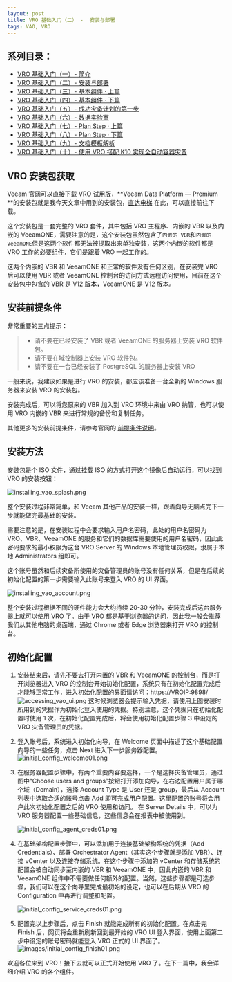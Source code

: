 ```yaml
---
layout: post
title: VRO 基础入门（二） -  安装与部署
tags: VAO, VRO
---
```


## 系列目录：

- [VRO 基础入门（一）-  简介](https://blog.backupnext.cloud/2023/05/VRO-v6-Guide-01/)
- [VRO 基础入门（二）-  安装与部署](https://blog.backupnext.cloud/2023/05/VRO-v6-Guide-02/)
- [VRO 基础入门（三）-  基本组件 · 上篇](https://blog.backupnext.cloud/2023/05/VRO-v6-Guide-03/)
- [VRO 基础入门（四）-  基本组件 · 下篇](https://blog.backupnext.cloud/2023/05/VRO-v6-Guide-04/)
- [VRO 基础入门（五）-  成功灾备计划的第一步](https://blog.backupnext.cloud/2023/06/VRO-v6-Guide-05/)
- [VRO 基础入门（六）-  数据实验室](https://blog.backupnext.cloud/2023/06/VRO-v6-Guide-06/)
- [VRO 基础入门（七）-  Plan Step  · 上篇](https://blog.backupnext.cloud/2023/06/VRO-v6-Guide-07/)
- [VRO 基础入门（八）-  Plan Step  · 下篇](https://blog.backupnext.cloud/2023/06/VRO-v6-Guide-08/)
- [VRO 基础入门（九）-  文档模板解析](https://blog.backupnext.cloud/2023/10/VRO-v6-Guide-09/)
- [VRO 基础入门（十）-  使用 VRO 搭配 K10 实现全自动容器灾备](https://blog.backupnext.cloud/2023/11/VRO-v6-Guide-10/)

## VRO 安装包获取

Veeam 官网可以直接下载 VRO 试用版，**Veeam Data Platform — Premium **的安装包就是我今天文章中用到的安装包，[直达电梯](https://www.veeam.com/downloads.html) 在此，可以直接前往下载。

这个安装包是一套完整的 VRO 套件，其中包括 VRO 主程序、内嵌的 VBR 以及内嵌的 VeeamONE，需要注意的是，这个安装包虽然包含了`内嵌的 VBR`和`内嵌的 VeeamONE`但是这两个软件都无法被提取出来单独安装，这两个内嵌的软件都是 VRO 工作的必要组件，它们是跟着 VRO 一起工作的。

这两个内嵌的 VBR 和 VeeamONE 和正常的软件没有任何区别，在安装完 VRO 后可以使用 VBR 或者 VeeamONE 控制台的访问方式远程访问使用，目前在这个安装包中包含的 VBR 是 V12 版本，VeeamONE 是 V12 版本。

## 安装前提条件

非常重要的三点提示：

> - 请不要在已经安装了 VBR 或者 VeeamONE 的服务器上安装 VRO 软件包。
> - 请不要在域控制器上安装 VRO 软件包。
> - 请不要在一台已经安装了 PostgreSQL 的服务器上安装 VRO

一般来说，我建议如果是进行 VRO 的安装，都应该准备一台全新的 Windows 服务器来安装 VRO 的安装包。

安装完成后，可以将您原来的 VBR 加入到 VRO 环境中来由 VRO 纳管，也可以使用 VRO 内嵌的 VBR 来进行常规的备份和复制任务。

其他更多的安装前提条件，请参考官网的 [前提条件说明](https://helpcenter.veeam.com/docs/vdro/userguide/system_requirements.html?ver=60)。

## 安装方法

安装包是个 ISO 文件，通过挂载 ISO 的方式打开这个镜像后自动运行，可以找到 VRO 的安装按钮：

![installing_vao_splash.png](https://helpcenter.veeam.com/docs/vdro/userguide/images/installing_vao_splash.png)

整个安装过程非常简单，和 Veeam 其他产品的安装一样，跟着向导无脑点完下一步就能做完最基础的安装。

需要注意的是，在安装过程中会要求输入用户名密码，此处的用户名密码为 VRO、VBR、VeeamONE 的服务和它们的数据库需要使用的用户名密码，因此此密码要求的最小权限为这台 VRO Server 的 Windows 本地管理员权限，隶属于本地 Administrators 组即可。

这个账号虽然和后续灾备所使用的灾备管理员的账号没有任何关系，但是在后续的初始化配置的第一步需要输入此账号来登入 VRO 的 UI 界面。

![installing_vao_account.png](https://helpcenter.veeam.com/docs/vdro/userguide/images/installing_vao_account.png)

整个安装过程根据不同的硬件能力会大约持续 20-30 分钟，安装完成后这台服务器上就可以使用 VRO 了。由于 VRO 都是基于浏览器的访问，因此我一般会推荐我们从其他电脑的桌面端，通过 Chrome 或者 Edge 浏览器来打开 VRO 的控制台。

## 初始化配置

1. 安装结束后，请先不要去打开内置的 VBR 和 VeeamONE 的控制台，而是打开浏览器进入 VRO 的控制台开始初始化配置，系统只有在初始化配置完成后才能够正常工作，进入初始化配置的界面请访问：https://VROIP:9898/
   ![accessing_vao_ui.png](https://helpcenter.veeam.com/docs/vdro/userguide/images/accessing_vao_ui.png)
   这时候浏览器会提示输入凭据，请使用上图安装时所用到的凭据作为初始化登入使用的凭据。特别注意，这个凭据只在初始化配置时使用 1 次，在初始化配置完成后，将会使用初始化配置步骤 3 中设定的 VRO 灾备管理员的凭据。

2. 登入账号后，系统进入初始化向导，在 Welcome 页面中描述了这个基础配置向导的一些任务，点击 Next 进入下一步服务器配置。
   ![initial_config_welcome01.png](https://helpcenter.veeam.com/docs/vdro/userguide/images/initial_config_welcome01.png)

3. 在服务器配置步骤中，有两个重要内容要选择，一个是选择灾备管理员，通过图中“Choose users and groups”按钮打开添加向导，在右边配置用户属于哪个域（Domain），选择 Account Type 是 User 还是 group，最后从 Account 列表中选取合适的账号点击 Add 即可完成用户配置。这里配置的账号将会用户此次初始化配置之后的 VRO 使用和访问。
在 Server Details 中，可以为 VRO 服务器配置一些基础信息，这些信息会在报表中被使用到。

   ![initial_config_agent_creds01.png](https://helpcenter.veeam.com/docs/vdro/userguide/images/initial_config_agent_creds01.png)

4. 在基础架构配置步骤中，可以添加用于连接基础架构系统的凭据（Add Credentials）、部署 Orchestrator Agent（其实这个步骤就是添加 VBR）、连接 vCenter 以及连接存储系统。在这个步骤中添加的 vCenter 和存储系统的配置会被自动同步至内嵌的 VBR 和 VeeamONE 中，因此内嵌的 VBR 和 VeeamONE 组件中不需要做任何额外的配置。当然，这些步骤都是可选步骤，我们可以在这个向导里完成最初始的设定，也可以在后期从 VRO 的 Configuration 中再进行调整和配置。
   
   ![initial_config_service_creds01.png](https://helpcenter.veeam.com/docs/vdro/userguide/images/initial_config_service_creds01.png)
   
5. 配置完以上步骤后，点击 Finish 就能完成所有的初始化配置。在点击完 Finish 后，网页将会重新刷新回到最开始的 VRO UI 登入界面，使用上面第二步中设定的账号密码就能登入 VRO 正式的 UI 界面了。
   ![images/initial_config_finish01.png](https://helpcenter.veeam.com/docs/vdro/userguide/images/initial_config_finish01.png)

欢迎各位来到 VRO！接下去就可以正式开始使用 VRO 了。在下一篇中，我会详细介绍 VRO 的各个组件。
